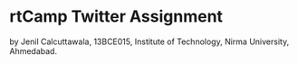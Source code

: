 # rtCamp Twitter Assignment

by Jenil Calcuttawala,
13BCE015,
Institute of Technology,
Nirma University,
Ahmedabad.

